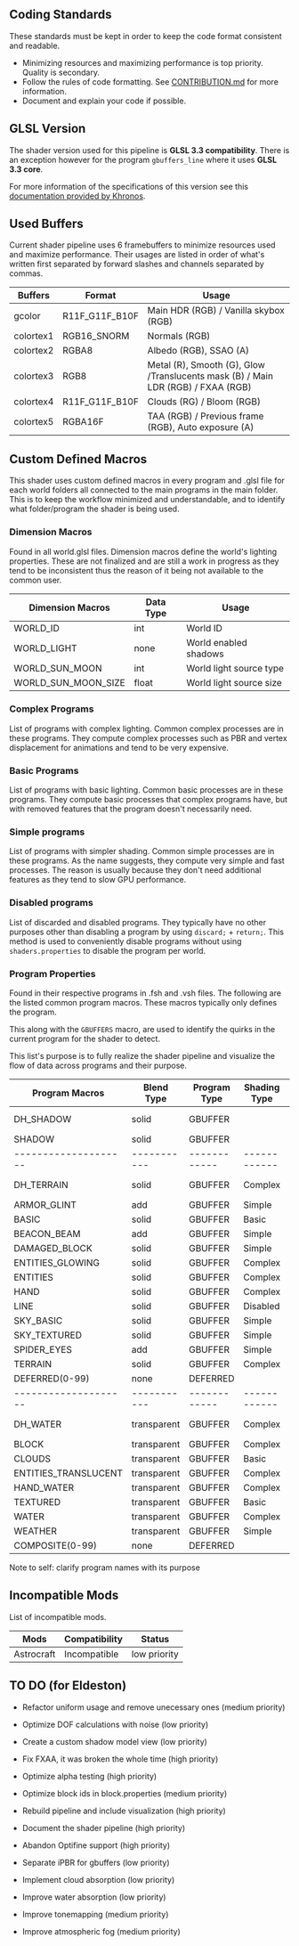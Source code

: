 ## Coding Standards
   These standards must be kept in order to keep the code format consistent and readable.

* Minimizing resources and maximizing performance is top priority. Quality is secondary.
* Follow the rules of code formatting. See [CONTRIBUTION.md](CONTRIBUTION.md) for more information.
* Document and explain your code if possible.

## GLSL Version
   The shader version used for this pipeline is **GLSL 3.3 compatibility**. There is an exception however for the program `gbuffers_line` where it uses **GLSL 3.3 core**.

   For more information of the specifications of this version see this [documentation provided by Khronos](https://registry.khronos.org/OpenGL/specs/gl/GLSLangSpec.3.30.pdf).

## Used Buffers
   Current shader pipeline uses 6 framebuffers to minimize resources used and maximize performance. Their usages are listed in order of what's written first separated by forward slashes and channels separated by commas.

| Buffers   | Format         | Usage                                                                             |
| --------- | -------------- | --------------------------------------------------------------------------------- |
| gcolor    | R11F_G11F_B10F | Main HDR (RGB) / Vanilla skybox (RGB)                                             |
| colortex1 | RGB16_SNORM    | Normals (RGB)                                                                     |
| colortex2 | RGBA8          | Albedo (RGB), SSAO (A)                                                            |
| colortex3 | RGB8           | Metal (R), Smooth (G), Glow  /Translucents mask (B) / Main LDR (RGB) / FXAA (RGB) |
| colortex4 | R11F_G11F_B10F | Clouds (RG) / Bloom (RGB)                                                         |
| colortex5 | RGBA16F        | TAA (RGB) / Previous frame (RGB), Auto exposure (A)                               |

## Custom Defined Macros
   This shader uses custom defined macros in every program and .glsl file for each world folders all connected to the main programs in the main folder. This is to keep the workflow minimized and understandable, and to identify what folder/program the shader is being used.

### Dimension Macros
   Found in all world.glsl files. Dimension macros define the world's lighting properties. These are not finalized and are still a work in progress as they tend to be inconsistent thus the reason of it being not available to the common user.

| Dimension Macros    | Data Type | Usage                   |
| ------------------- | --------- | ----------------------- |
| WORLD_ID            | int       | World ID                |
| WORLD_LIGHT         | none      | World enabled shadows   |
| WORLD_SUN_MOON      | int       | World light source type |
| WORLD_SUN_MOON_SIZE | float     | World light source size |

### Complex Programs
   List of programs with complex lighting. Common complex processes are in these programs. They compute complex processes such as PBR and vertex displacement for animations and tend to be very expensive.

### Basic Programs
   List of programs with basic lighting. Common basic processes are in these programs. They compute basic processes that complex programs have, but with removed features that the program doesn't necessarily need.

### Simple programs
   List of programs with simpler shading. Common simple processes are in these programs. As the name suggests, they compute very simple and fast processes. The reason is usually because they don't need additional features as they tend to slow GPU performance.

### Disabled programs
   List of discarded and disabled programs. They typically have no other purposes other than disabling a program by using `discard;` + `return;`. This method is used to conveniently disable programs without using `shaders.properties` to disable the program per world.

### Program Properties
   Found in their respective programs in .fsh and .vsh files. The following are the listed common program macros. These macros typically only defines the program.

   This along with the `GBUFFERS` macro, are used to identify the quirks in the current program for the shader to detect.

   This list's purpose is to fully realize the shader pipeline and visualize the flow of data across programs and their purpose.

| Program Macros       | Blend Type  | Program Type | Shading Type | Usage            |
| -------------------- | ----------- | ------------ | ------------ | ---------------- |
| DH_SHADOW            | solid       | GBUFFER      |              | Distant Horizons |
| SHADOW               | solid       | GBUFFER      |              | Iris/Optifine    |
| -------------------- | ----------- | ------------ | ------------ | ---------------- |
| DH_TERRAIN           | solid       | GBUFFER      | Complex      | Distant Horizons |
| ARMOR_GLINT          | add         | GBUFFER      | Simple       | Iris/Optifine    |
| BASIC                | solid       | GBUFFER      | Basic        | Iris/Optifine    |
| BEACON_BEAM          | add         | GBUFFER      | Simple       | Iris/Optifine    |
| DAMAGED_BLOCK        | solid       | GBUFFER      | Simple       | Iris/Optifine    |
| ENTITIES_GLOWING     | solid       | GBUFFER      | Complex      | Optifine         |
| ENTITIES             | solid       | GBUFFER      | Complex      | Iris/Optifine    |
| HAND                 | solid       | GBUFFER      | Complex      | Iris/Optifine    |
| LINE                 | solid       | GBUFFER      | Disabled     | Iris/Optifine    |
| SKY_BASIC            | solid       | GBUFFER      | Simple       | Iris/Optifine    |
| SKY_TEXTURED         | solid       | GBUFFER      | Simple       | Iris/Optifine    |
| SPIDER_EYES          | add         | GBUFFER      | Simple       | Iris/Optifine    |
| TERRAIN              | solid       | GBUFFER      | Complex      | Iris/Optifine    |
| DEFERRED(0-99)       | none        | DEFERRED     |              | Iris/Optifine    |
| -------------------- | ----------- | ------------ | ------------ | ---------------- |
| DH_WATER             | transparent | GBUFFER      | Complex      | Distant Horizons |
| BLOCK                | transparent | GBUFFER      | Complex      | Iris/Optifine    |
| CLOUDS               | transparent | GBUFFER      | Basic        | Iris/Optifine    |
| ENTITIES_TRANSLUCENT | transparent | GBUFFER      | Complex      | Iris             |
| HAND_WATER           | transparent | GBUFFER      | Complex      | Iris/Optifine    |
| TEXTURED             | transparent | GBUFFER      | Basic        | Iris/Optifine    |
| WATER                | transparent | GBUFFER      | Complex      | Iris/Optifine    |
| WEATHER              | transparent | GBUFFER      | Simple       | Iris/Optifine    |
| COMPOSITE(0-99)      | none        | DEFERRED     |              | Iris/Optifine    |

Note to self: clarify program names with its purpose

## Incompatible Mods
   List of incompatible mods.

| Mods       | Compatibility | Status       |
| ---------- | ------------- | ------------ |
| Astrocraft | Incompatible  | low priority |

## TO DO (for Eldeston)
* Refactor uniform usage and remove unecessary ones (medium priority)
* Optimize DOF calculations with noise (low priority)
* Create a custom shadow model view (low priority)
* Fix FXAA, it was broken the whole time (high priority)
* Optimize alpha testing (high priority)

* Optimize block ids in block.properties (medium priority)
* Rebuild pipeline and include visualization (high priority)
* Document the shader pipeline (high priority)
* Abandon Optifine support (high priority)

* Separate iPBR for gbuffers (low priority)

* Implement cloud absorption (low priority)
* Improve water absorption (low priority)
* Improve tonemapping (medium priority)
* Improve atmospheric fog (medium priority)